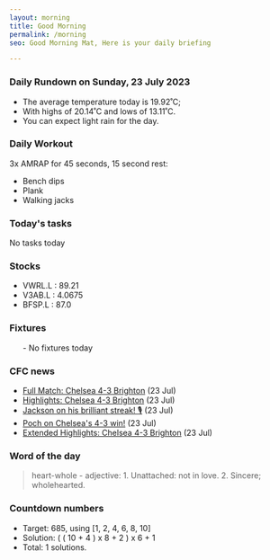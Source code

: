 ```yaml
---
layout: morning
title: Good Morning
permalink: /morning
seo: Good Morning Mat, Here is your daily briefing

---
```


<!-- weather_marker starts -->
### Daily Rundown on Sunday, 23 July 2023

- The average temperature today is 19.92˚C;
- With highs of 20.14˚C and lows of 13.11˚C.
- You can expect light rain for the day.

<!-- weather_marker ends -->

### Daily Workout
<!-- workout_marker starts -->
3x AMRAP for 45 seconds, 15 second rest:

- Bench dips
- Plank
- Walking jacks

<!-- workout_marker ends -->

### Today's tasks
<!-- task_marker starts -->
No tasks today
<!-- task_marker ends -->

### Stocks

<!-- stocks_marker starts -->

- VWRL.L : 89.21
- V3AB.L : 4.0675
- BFSP.L : 87.0

<!-- stocks_marker ends -->

### Fixtures

<!-- sports_marker starts -->

<ul>
- No fixtures today</ul>

<!-- sports_marker ends -->

### CFC news

<!-- cfc_marker starts -->
- [Full Match: Chelsea 4-3 Brighton](https://chelseafc.com/en/video/full-match-chelsea-4-3-brighton) (23 Jul)
- [Highlights: Chelsea 4-3 Brighton](https://chelseafc.com/en/video/highlights-chelsea-4-3-brighton) (23 Jul)
- [Jackson on his brilliant streak! 🎙️](https://chelseafc.com/en/video/jackson-on-his-brilliant-streak) (23 Jul)
- [Poch on Chelsea's 4-3 win!](https://chelseafc.com/en/video/poch-on-chelseas-4-3-win) (23 Jul)
- [Extended Highlights: Chelsea 4-3 Brighton](https://chelseafc.com/en/video/extended-highlights-chelsea-4-3-brighton) (23 Jul)

<!-- cfc_marker ends -->

### Word of the day
<!-- word_marker starts -->

 > heart-whole - adjective: 1. Unattached: not in love. 2. Sincere; wholehearted.

<!-- word_marker ends -->

### Countdown numbers
<!-- game_marker starts -->

- Target: 685, using [1, 2, 4, 6, 8, 10]
- Solution: ( ( 10 + 4 ) x 8 + 2 ) x 6 + 1
- Total: 1 solutions.

<!-- game_marker ends -->
